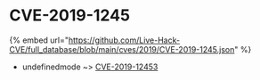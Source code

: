 # CVE-2019-1245
{% embed url="https://github.com/Live-Hack-CVE/full_database/blob/main/cves/2019/CVE-2019-1245.json" %}

* undefinedmode ~> [CVE-2019-12453](https://www.alice-snow.ru/2019/database/cve-2019-1245/cve-2019-12453-undefinedmode)